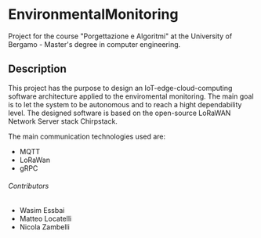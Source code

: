 # EnvironmentalMonitoring
Project for the course "Porgettazione e Algoritmi" at the University of Bergamo - Master's degree in computer engineering.
## Description
This project has the purpose to design an IoT-edge-cloud-computing software architecture applied to the enviromental monitoring.
The main goal is to let the system to be autonomous and to reach a hight dependability level.
The designed software is based on the open-source LoRaWAN Network Server stack Chirpstack.

The main communication technologies used are:
- MQTT
- LoRaWan
- gRPC

###### Contributors
- Wasim Essbai
- Matteo Locatelli
- Nicola Zambelli
